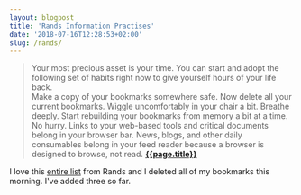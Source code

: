 ```yaml
---
layout: blogpost
title: 'Rands Information Practises'
date: '2018-07-16T12:28:53+02:00'
slug: /rands/
---
```

>Your most precious asset is your time. You can start and adopt the following set of habits right now to give yourself hours of your life back.<br />
Make a copy of your bookmarks somewhere safe. Now delete all your current bookmarks. Wiggle uncomfortably in your chair a bit. Breathe deeply.
Start rebuilding your bookmarks from memory a bit at a time. No hurry. Links to your web-based tools and critical documents belong in your browser bar. News, blogs, and other daily consumables belong in your feed reader because a browser is designed to browse, not read.
**[{{page.title}}](http://randsinrepose.com/archives/rands-information-practices/)**

I love this [entire list](http://randsinrepose.com/archives/rands-information-practices/) from Rands and I deleted all of my bookmarks this morning. I've added three so far. 
